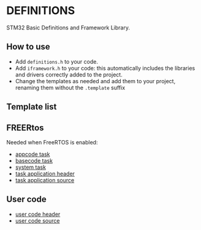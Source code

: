  # DEFINITIONS
 
 STM32 Basic Definitions and Framework Library.
 
 ## How to use
 - Add `definitions.h` to your code.
 - Add `iframework.h` to your code: this automatically includes the libraries and drivers correctly added to the project.
 - Change the templates as needed and add them to your project, renaming them without the `.template` suffix
 
 ## Template list
 ## FREERtos
 Needed when FreeRTOS is enabled: 
 - [appcode task](https://github.com/energicamotor/stm32-definitions/blob/main/appcode_tsks.h.template)
 - [basecode task](https://github.com/energicamotor/stm32-definitions/blob/main/appcode_tsks.h.template)
 - [system task](https://github.com/energicamotor/stm32-definitions/blob/main/tsk_system.c.template)
 - [task application header](https://github.com/energicamotor/stm32-definitions/blob/main/tsk_app.h.template)
 - [task application source](https://github.com/energicamotor/stm32-definitions/blob/main/tsk_app.c.template)
## User code
- [user code header](https://github.com/energicamotor/stm32-definitions/blob/main/user_code.h.template)
- [user code source](https://github.com/energicamotor/stm32-definitions/blob/main/user_code.c.template)
 
 
 
